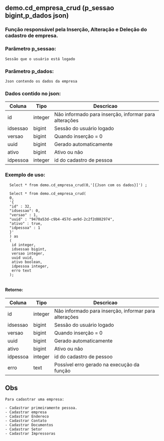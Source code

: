 ## demo.cd_empresa_crud (p_sessao bigint,p_dados json)

###  Função responsável pela Inserção, Alteração e Deleção do cadastro de empresa.

### Parâmetro p_sessao:
```
Sessão que o usuário está logado
```

### Parâmetro p_dados:
```
Json contendo os dados da empresa
```

### Dados contido no json:

| Coluna      | Tipo        |  Descricao           |
| ----------- | ----------- |----------------------|
| id      | integer       | Não informado para inserção, informar para alterações
| idsessao   | bigint        | Sessão do usuário logado
| versao   | bigint        | Quando inserção = 0 
| uuid   | bigint        | Gerado automaticamente
| ativo   | bigint        | Ativo ou não
| idpessoa  | integer        |id do cadastro de pessoa

### Exemplo de uso:
```
  Select * from demo.cd_empresa_crud(0,'[{Json com os dados}]') ;
  
  Select * from demo.cd_empresa_crud(
  0,
  '{
  "id" : 32,
  "idsessao": 0,
  "versao" : 1,
  "uuid" : "9470a53d-c9b4-457d-ae9d-2c2f2d882974",
  "ativo" : true,
  "idpessoa" : 1
  }'
  ) as
  (
   id integer, 
   idsessao bigint, 
   versao integer, 
   uuid uuid, 
   ativo boolean,
   idpessoa integer, 
   erro text
  );
  
```

#### Retorno:
| Coluna      | Tipo        |  Descricao           |
| ----------- | ----------- |----------------------|
| id      | integer       | Não informado para inserção, informar para alterações
| idsessao   | bigint        | Sessão do usuário logado
| versao   | bigint        | Quando inserção = 0 
| uuid   | bigint        | Gerado automaticamente
| ativo   | bigint        | Ativo ou não
| idpessoa  | integer        |id do cadastro de pessoo
| erro   | text        | Possível erro gerado na execução da função 

## Obs

```
Para cadastrar uma empresa:

- Cadastrar primeiramente pessoa.
- Cadastrar empresa
- Cadastrar Endereco
- Cadastrar Contato
- Cadastrar Documentos
- Cadastrar Setor
- Cadastrar Impressoras

```






